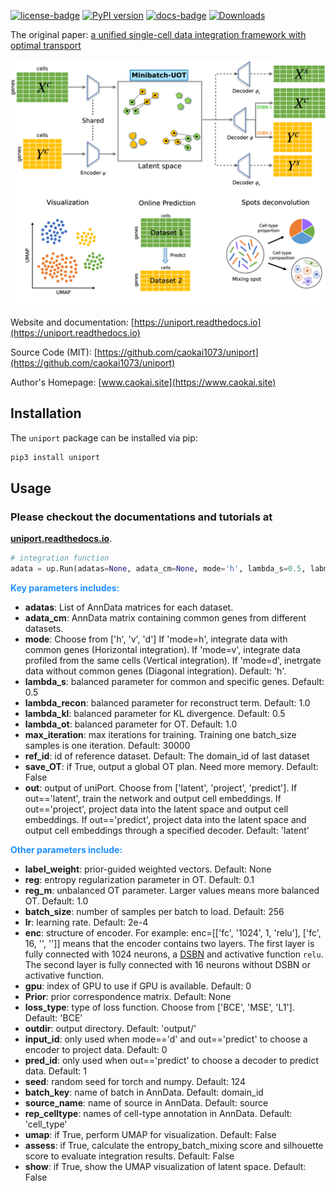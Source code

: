 [![license-badge](https://img.shields.io/badge/License-MIT-yellow.svg)](https://opensource.org/licenses/MIT)
[![PyPI version](https://badge.fury.io/py/uniport.svg)](https://badge.fury.io/py/POT)
[![docs-badge](https://readthedocs.org/projects/uniport/badge/?version=latest)](https://uniport.readthedocs.io/en/latest/?badge=latest)
[![Downloads](https://pepy.tech/badge/uniport)](https://pepy.tech/project/uniport)

The original paper: 
[a unified single-cell data integration framework with optimal transport](https://www.biorxiv.org/content/10.1101/2022.02.14.480323v1)

![Overview](docs/source/_static/net.png)

Website and documentation: [https://uniport.readthedocs.io](https://uniport.readthedocs.io)

Source Code (MIT): [https://github.com/caokai1073/uniport](https://github.com/caokai1073/uniport)

Author's Homepage: [www.caokai.site](https://www.caokai.site)

## Installation

The `uniport` package can be installed via pip:

```sh
pip3 install uniport
```

## Usage


### Please checkout the documentations and tutorials at
**[uniport.readthedocs.io](https://uniport.readthedocs.io)**.

```Python
# integration function
adata = up.Run(adatas=None, adata_cm=None, mode='h', lambda_s=0.5, labmda_recon=1.0, lambda_kl=0.5, lambda_ot=1.0, reg=0.1, reg_m=1.0, batch_size=256, lr=2e-4, max_iteration=30000, seed=124, gpu=0, Prior=None, label_weight=None, ref_id=None, save_OT=False, use_specific=True, loss_type='BCE', outdir='output/', out='latent', input_id=0, pred_id=1, source_name='source', rep_celltype='cell_type', batch_key='domain_id', enc=None, dec=None, umap=False, verbose=False, assess=False, show=False)
```

<font color='Dodgerblue'>**Key parameters includes:**</font>

+ **adatas**: List of AnnData matrices for each dataset.
+ **adata_cm**: AnnData matrix containing common genes from different datasets.
+ **mode**: Choose from ['h', 'v', 'd'] If 'mode=h', integrate data with common genes (Horizontal integration). If 'mode=v', integrate data profiled from the same cells (Vertical integration). If 'mode=d', inetrgate data without common genes (Diagonal integration). Default: 'h'.
+ **lambda_s**: balanced parameter for common and specific genes. Default: 0.5
+ **lambda_recon**: balanced parameter for reconstruct term. Default: 1.0
+ **lambda_kl**: balanced parameter for KL divergence. Default: 0.5
+ **lambda_ot**: balanced parameter for OT. Default: 1.0
+ **max_iteration**: max iterations for training. Training one batch_size samples is one iteration. Default: 30000
+ **ref_id**: id of reference dataset. Default: The domain_id of last dataset
+ **save_OT**: if True, output a global OT plan. Need more memory. Default: False
+ **out**: output of uniPort. Choose from ['latent', 'project', 'predict']. If out=='latent', train the network and output cell embeddings. If out=='project', project data into the latent space and output cell embeddings. If out=='predict', project data into the latent space and output cell embeddings through a specified decoder. Default: 'latent'



<font color='Dodgerblue'>**Other parameters include:**</font>

+ **label_weight**: prior-guided weighted vectors. Default: None
+ **reg**: entropy regularization parameter in OT. Default: 0.1
+ **reg_m**: unbalanced OT parameter. Larger values means more balanced OT. Default: 1.0
+ **batch_size**: number of samples per batch to load. Default: 256
+ **lr**: learning rate. Default: 2e-4
+ **enc**: structure of encoder. For example: enc=[['fc', '1024', 1, 'relu'], ['fc', 16, '', '']] means that the encoder contains two layers. The first layer is fully connected with 1024 neurons, a [DSBN](https://openaccess.thecvf.com/content_CVPR_2019/papers/Chang_Domain-Specific_Batch_Normalization_for_Unsupervised_Domain_Adaptation_CVPR_2019_paper.pdf) and activative function `relu`. The second layer is fully connected with 16 neurons without DSBN or activative function.
+ **gpu**: index of GPU to use if GPU is available. Default: 0
+ **Prior**: prior correspondence matrix. Default: None
+ **loss_type**: type of loss function. Choose from ['BCE', 'MSE', 'L1']. Default: 'BCE'
+ **outdir**: output directory. Default: 'output/'
+ **input_id**: only used when mode=='d' and out=='predict' to choose a encoder to project data. Default: 0
+ **pred_id**: only used when out=='predict' to choose a decoder to predict data. Default: 1
+ **seed**: random seed for torch and numpy. Default: 124
+ **batch_key**: name of batch in AnnData. Default: domain_id
+ **source_name**: name of source in AnnData. Default: source
+ **rep_celltype**: names of cell-type annotation in AnnData. Default: 'cell_type'
+ **umap**: if True, perform UMAP for visualization. Default: False
+ **assess**: if True, calculate the entropy_batch_mixing score and silhouette score to evaluate integration results. Default: False
+ **show**: if True, show the UMAP visualization of latent space. Default: False


